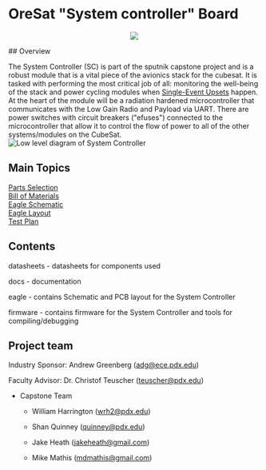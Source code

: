 # OreSat "System controller" Board
<p align="center">
  <img src="https://cloud.githubusercontent.com/assets/14911274/15908833/86da389c-2d78-11e6-990a-24c96bd0aba1.png"/>
</p>
## Overview

The System Controller (SC) is part of the sputnik capstone project and is a robust module that is a vital piece of the avionics stack for the cubesat. It is tasked with performing the most critical job of all: monitoring the well-being of the stack and power cycling modules when [Single-Event Upsets](https://en.wikipedia.org/wiki/Single_event_upset) happen. At the heart of the module will be a radiation hardened microcontroller that communicates with the Low Gain Radio and Payload via UART. There are power switches with circuit breakers ("efuses") connected to the microcontroller that allow it to control the flow of power to all of the other systems/modules on the CubeSat.  
![Low level diagram of System Controller](http://i.imgur.com/rMV6EQp.png)  


## Main Topics
[Parts Selection](https://github.com/oresat/system-controller/blob/master/docs/PartsSelection.md)  
[Bill of Materials](https://github.com/oresat/system-controller/blob/master/docs/BOM_SC.xls)  
[Eagle Schematic](https://github.com/oresat/system-controller/blob/master/eagle/system-controller.sch)    
[Eagle Layout](https://github.com/oresat/system-controller/blob/master/eagle/system-controller.brd)    
[Test Plan](https://github.com/oresat/low-gain-radio/blob/master/docs/Test_Plan_Sputnik_Capstone.md#sputnik-capstone-test-plan)   

## Contents

datasheets - datasheets for components used

docs - documentation

eagle - contains Schematic and PCB layout for the System Controller

firmware - contains firmware for the System Controller and tools for compiling/debugging

## Project team

Industry Sponsor: Andrew Greenberg (adg@ece.pdx.edu)

Faculty Advisor: Dr. Christof Teuscher (teuscher@pdx.edu)

* Capstone Team

    * William Harrington (wrh2@pdx.edu)

    * Shan Quinney (quinney@pdx.edu)

    * Jake Heath (jakeheath@gmail.com)

    * Mike Mathis (mdmathis@gmail.com)
